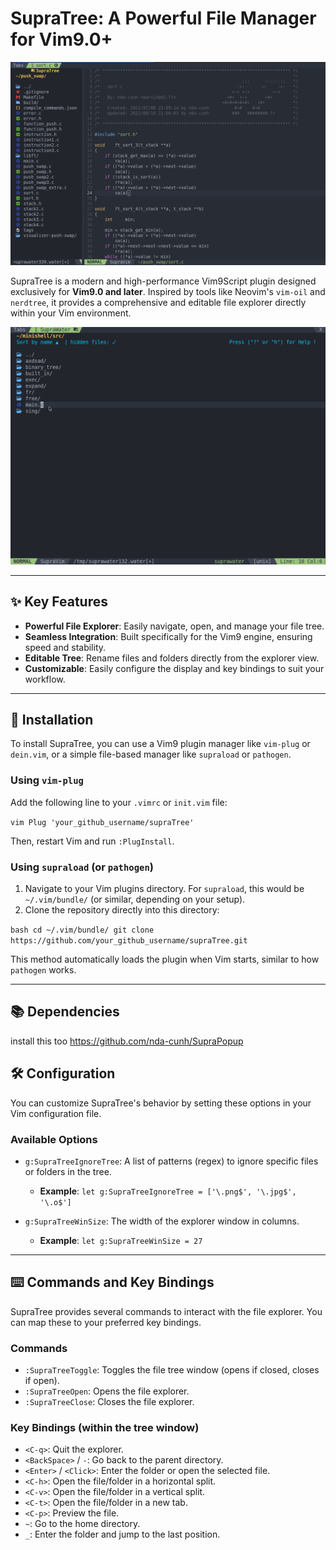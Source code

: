 # SupraTree: A Powerful File Manager for Vim9.0+

<img src="data_git/readme.png">

SupraTree is a modern and high-performance Vim9Script plugin designed exclusively for **Vim9.0 and later**. Inspired by tools like Neovim's `vim-oil` and `nerdtree`, it provides a comprehensive and editable file explorer directly within your Vim environment.

<img src="data_git/SupraWater.gif">

---

## ✨ Key Features

* **Powerful File Explorer**: Easily navigate, open, and manage your file tree.
* **Seamless Integration**: Built specifically for the Vim9 engine, ensuring speed and stability.
* **Editable Tree**: Rename files and folders directly from the explorer view.
* **Customizable**: Easily configure the display and key bindings to suit your workflow.

---

## 🚀 Installation

To install SupraTree, you can use a Vim9 plugin manager like `vim-plug` or `dein.vim`, or a simple file-based manager like `supraload` or `pathogen`.

### Using `vim-plug`

Add the following line to your `.vimrc` or `init.vim` file:

`vim
Plug 'your_github_username/supraTree'
`

Then, restart Vim and run `:PlugInstall`.

### Using `supraload` (or `pathogen`)

1.  Navigate to your Vim plugins directory. For `supraload`, this would be `~/.vim/bundle/` (or similar, depending on your setup).
2.  Clone the repository directly into this directory:

`bash
cd ~/.vim/bundle/
git clone https://github.com/your_github_username/supraTree.git
`

This method automatically loads the plugin when Vim starts, similar to how `pathogen` works.

---
## 📚 Dependencies
install this too https://github.com/nda-cunh/SupraPopup


## 🛠️ Configuration

You can customize SupraTree's behavior by setting these options in your Vim configuration file.

### Available Options

* `g:SupraTreeIgnoreTree`: A list of patterns (regex) to ignore specific files or folders in the tree.
    * **Example**: `let g:SupraTreeIgnoreTree = ['\.png$', '\.jpg$', '\.o$']`

* `g:SupraTreeWinSize`: The width of the explorer window in columns.
    * **Example**: `let g:SupraTreeWinSize = 27`

---

## ⌨️ Commands and Key Bindings

SupraTree provides several commands to interact with the file explorer. You can map these to your preferred key bindings.

### Commands

* `:SupraTreeToggle`: Toggles the file tree window (opens if closed, closes if open).
* `:SupraTreeOpen`: Opens the file explorer.
* `:SupraTreeClose`: Closes the file explorer.

### Key Bindings (within the tree window)

* `<C-q>`: Quit the explorer.
* `<BackSpace>` / `-`: Go back to the parent directory.
* `<Enter>` / `<Click>`: Enter the folder or open the selected file.
* `<C-h>`: Open the file/folder in a horizontal split.
* `<C-v>`: Open the file/folder in a vertical split.
* `<C-t>`: Open the file/folder in a new tab.
* `<C-p>`: Preview the file.
* `~`: Go to the home directory.
* `_`: Enter the folder and jump to the last position.
